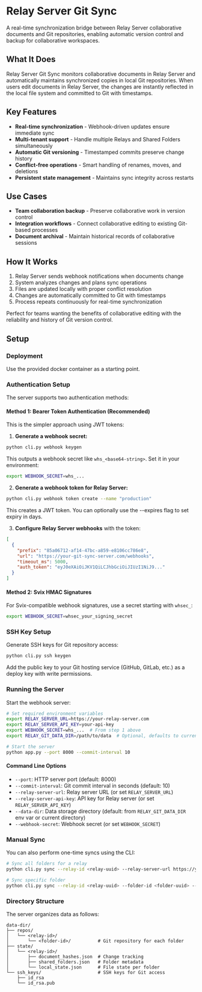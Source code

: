 # Relay Server Git Sync

A real-time synchronization bridge between Relay Server collaborative documents and Git repositories, enabling automatic version control and backup for collaborative workspaces.

## What It Does

Relay Server Git Sync monitors collaborative documents in Relay Server and automatically maintains synchronized copies in local Git repositories. When users edit documents in Relay Server, the changes are instantly reflected in the local file system and committed to Git with timestamps.

## Key Features

- **Real-time synchronization** - Webhook-driven updates ensure immediate sync
- **Multi-tenant support** - Handle multiple Relays and Shared Folders simultaneously  
- **Automatic Git versioning** - Timestamped commits preserve change history
- **Conflict-free operations** - Smart handling of renames, moves, and deletions
- **Persistent state management** - Maintains sync integrity across restarts

## Use Cases

- **Team collaboration backup** - Preserve collaborative work in version control
- **Integration workflows** - Connect collaborative editing to existing Git-based processes
- **Document archival** - Maintain historical records of collaborative sessions

## How It Works

1. Relay Server sends webhook notifications when documents change
2. System analyzes changes and plans sync operations
3. Files are updated locally with proper conflict resolution
4. Changes are automatically committed to Git with timestamps
5. Process repeats continuously for real-time synchronization

Perfect for teams wanting the benefits of collaborative editing with the reliability and history of Git version control.

## Setup

### Deployment

Use the provided docker container as a starting point.

### Authentication Setup

The server supports two authentication methods:

#### Method 1: Bearer Token Authentication (Recommended)

This is the simpler approach using JWT tokens:

1. **Generate a webhook secret:**
```bash
python cli.py webhook keygen
```
This outputs a webhook secret like `whs_<base64-string>`. Set it in your environment:
```bash
export WEBHOOK_SECRET=whs_...
```

2. **Generate a webhook token for Relay Server:**
```bash
python cli.py webhook token create --name "production"
```
This creates a JWT token. You can optionally use the --expires flag to set expiry in days.

3. **Configure Relay Server webhooks** with the token:
```json
[
  {
    "prefix": "85a06712-af14-47bc-a859-e8106cc786e8",
    "url": "https://your-git-sync-server.com/webhooks",
    "timeout_ms": 5000,
    "auth_token": "eyJ0eXAiOiJKV1QiLCJhbGciOiJIUzI1NiJ9..."
  }
]
```

#### Method 2: Svix HMAC Signatures

For Svix-compatible webhook signatures, use a secret starting with `whsec_`:
```bash
export WEBHOOK_SECRET=whsec_your_signing_secret
```

### SSH Key Setup

Generate SSH keys for Git repository access:

```bash
python cli.py ssh keygen
```

Add the public key to your Git hosting service (GitHub, GitLab, etc.) as a deploy key with write permissions.

### Running the Server

Start the webhook server:

```bash
# Set required environment variables
export RELAY_SERVER_URL=https://your-relay-server.com
export RELAY_SERVER_API_KEY=your-api-key
export WEBHOOK_SECRET=whs_...  # From step 1 above
export RELAY_GIT_DATA_DIR=/path/to/data  # Optional, defaults to current directory

# Start the server
python app.py --port 8000 --commit-interval 10
```

#### Command Line Options

- `--port`: HTTP server port (default: 8000)
- `--commit-interval`: Git commit interval in seconds (default: 10)
- `--relay-server-url`: Relay server URL (or set `RELAY_SERVER_URL`)
- `--relay-server-api-key`: API key for Relay server (or set `RELAY_SERVER_API_KEY`)
- `--data-dir`: Data storage directory (default: from `RELAY_GIT_DATA_DIR` env var or current directory)
- `--webhook-secret`: Webhook secret (or set `WEBHOOK_SECRET`)

### Manual Sync

You can also perform one-time syncs using the CLI:

```bash
# Sync all folders for a relay
python cli.py sync --relay-id <relay-uuid> --relay-server-url https://your-relay-server.com

# Sync specific folder
python cli.py sync --relay-id <relay-uuid> --folder-id <folder-uuid> --relay-server-url https://your-relay-server.com
```

### Directory Structure

The server organizes data as follows:

```
data-dir/
├── repos/
│   └── <relay-id>/
│       └── <folder-id>/          # Git repository for each folder
├── state/
│   └── <relay-id>/
│       ├── document_hashes.json  # Change tracking
│       ├── shared_folders.json   # Folder metadata
│       └── local_state.json      # File state per folder
└── ssh_keys/                     # SSH keys for Git access
    ├── id_rsa
    └── id_rsa.pub
```
